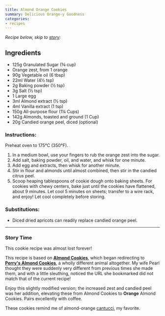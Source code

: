 ```yaml
---
title: Almond Orange Cookies
summary: Delicious Orange-y Goodness
categories:
- recipes
---
```

_Recipe below, skip to [story](/cookies/#story-time):_

## Ingredients
- 125g Granulated Sugar (⅝ cup)
- Orange zest, from 1 orange
- 90g Vegetable oil (6 tbsp)
- 22ml Water (4½ tsp)
- 2g Baking powder (½ tsp)
- 3g Salt (½ tsp)
- 1 Large egg
- 3ml Almond extract (½ tsp)
- 4ml Vanilla extract (1 tsp)
- 150g All-purpose flour (1¼ Cups)
- 142g Almonds, toasted and ground (1 Cup) 
- 20g Candied orange peel, diced (optional)

### Instructions:
Preheat oven to 175°C (350°F). 
1. In a medium bowl, use your fingers to rub the orange zest into the sugar.
2. Add salt, baking powder, oil, and water, and whisk for one minute.
4. Add egg and extracts, then whisk for another minute.
4. Stir in flour and almonds until almost combined, then stir in the candied citrus peel.
5. Scoop heaping tablespoons of cookie dough onto baking sheets.
For cookies with chewy centers, bake just until the cookies have flattened, about 9 minutes.
Let cool 5 minutes on sheets; transfer to a wire rack, and enjoy!
Let cool completely before storing.

### Substitutions:
- Diced dried apricots can readily replace candied orange peel.

---
### Story Time
This cookie recipe was almost lost forever!

This recipe is based on [**Almond Cookies**](https://web.archive.org/web/20230131205044/https://www.marthastewart.com/342464/almond-cookies), which began redirecting to [**Perry's Almond Cookies**](https://www.marthastewart.com/1517641/perrys-almond-cookies), a wholly different animal altogether. My wife Pearl thought they were suddenly very different from previous times she made them, and with a little sleuthing, noticed the URL she bookmarked did not match that of the current recipe! 

Enjoy this slightly modified version; the increased zest and candied peel was her addition, elevating these from Almond Cookies to **Orange** Almond Cookies. Pairs excellently with coffee.

These cookies remind me of almond-orange [cantucci](https://en.wikipedia.org/wiki/Biscotti#Cantucci), my favorite.


